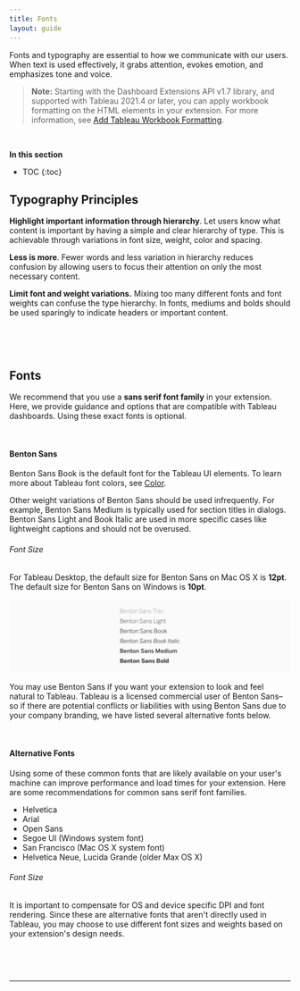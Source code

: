 ```yaml
---
title: Fonts
layout: guide
---
```


Fonts and typography are essential to how we communicate with our users. When text is used effectively, it grabs attention, evokes emotion, and emphasizes tone and voice.

> **Note:** Starting with the Dashboard Extensions API v1.7 library, and supported with Tableau 2021.4 or later, you can apply workbook formatting on the HTML elements in your extension. For more information, see [Add Tableau Workbook Formatting]({{site.baseurl}}/docs/trex_format.html).

&nbsp;

**In this section**

* TOC
{:toc}

## Typography Principles

**Highlight important information through hierarchy**. Let users know what content is important by having a simple and clear hierarchy of type. This is achievable through variations in font size, weight, color and spacing.

**Less is more**. Fewer words and less variation in hierarchy reduces confusion by allowing users to focus their attention on only the most necessary content.  

**Limit font and weight variations.** Mixing too many different fonts and font weights can confuse the type hierarchy. In fonts, mediums and bolds should be used sparingly to indicate headers or important content.


&nbsp;

&nbsp;

## Fonts
We recommend that you use a **sans serif font family** in your extension. Here, we provide guidance and options that are compatible with Tableau dashboards. Using these exact fonts is optional. 

&nbsp;

#### Benton Sans
Benton Sans Book is the default font for the Tableau UI elements. To learn more about Tableau font colors, see [Color](ux_color.md).

Other weight variations of Benton Sans should be used infrequently. For example, Benton Sans Medium is typically used for section titles in dialogs. Benton Sans Light and Book Italic are used in more specific cases like lightweight captions and should not be overused. 

###### Font Size
For Tableau Desktop, the default size for Benton Sans on Mac OS X is **12pt**. The default size for Benton Sans on Windows is **10pt**. 

![benton sans weights](imgs/7-benton_sans.png)

You may use Benton Sans if you want your extension to look and feel natural to Tableau. Tableau is a licensed commercial user of Benton Sans–so if there are potential conflicts or liabilities with using Benton Sans due to your company branding, we have listed several alternative fonts below.

&nbsp;

#### Alternative Fonts
Using some of these common fonts that are likely available on your user's machine can improve performance and load times for your extension. Here are some recommendations for common sans serif font families. 

* Helvetica
* Arial
* Open Sans
* Segoe UI (Windows system font)
* San Francisco (Mac OS X system font)
* Helvetica Neue, Lucida Grande (older Max OS X)


###### Font Size
It is important to compensate for OS and device specific DPI and font rendering. Since these are alternative fonts that aren't directly used in Tableau, you may choose to use different font sizes and weights based on your extension's design needs.

&nbsp;

&nbsp;

---

<!--
### <div id="expand-box"><div id="expand-box-header">[<span style="float: left;">Style Guidelines</span>](Style Guidelines)</div></div>


##### <div id="expand-box"><div id="expand-box-header">[<span style="float: left;">&#8592; 6 – Color</span>](6 - Color.md)</div></div>

-->